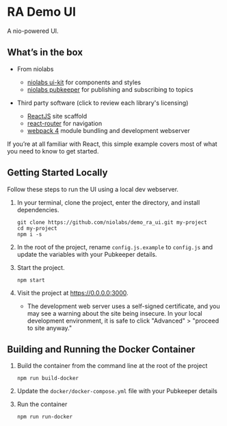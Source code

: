 # RA Demo UI

A nio-powered UI.

## What’s in the box

- From niolabs
    - [niolabs ui-kit](https://uikit.niolabs.com/) for components and styles
    - [niolabs pubkeeper](https://niolabs.com/product/pubkeeper) for publishing and subscribing to topics

- Third party software (click to review each library's licensing)
    - [ReactJS](https://reactjs.org/) site scaffold
    - [react-router](https://reacttraining.com/react-router/) for navigation
    - [webpack 4](https://webpack.js.org/) module bundling and development webserver

If you’re at all familiar with React, this simple example covers most of what you need to know to get started.

## Getting Started Locally

Follow these steps to run the UI using a local dev webserver.

1. In your terminal, clone the project, enter the directory, and install dependencies.
    ```
    git clone https://github.com/niolabs/demo_ra_ui.git my-project
    cd my-project
    npm i -s
    ```

1. In the root of the project, rename `config.js.example` to `config.js` and update the variables with your Pubkeeper details.

1. Start the project.
    ```
    npm start
    ```

1. Visit the project at https://0.0.0.0:3000.
    - The development web server uses a self-signed certificate, and you may see a warning about the site being insecure. In your local development environment, it is safe to click "Advanced" > "proceed to site anyway."

## Building and Running the Docker Container

1. Build the container from the command line at the root of the project

    ```
    npm run build-docker
    ```

1. Update the `docker/docker-compose.yml` file with your Pubkeeper details

1. Run the container

    ```
    npm run run-docker
    ```

